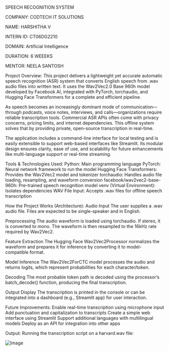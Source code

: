 SPEECH RECOGNITION SYSTEM

COMPANY: CODTECH IT SOLUTIONS

NAME: HARSHITHA V

INTERN ID: CT06DG2210

DOMAIN: Artificial Intelligence

DURATION: 6 WEEEKS

MENTOR: NEELA SANTOSH

Project Overview:
This project delivers a lightweight yet accurate automatic speech recognition (ASR) system that converts English speech from .wav audio files into written text. It uses the Wav2Vec2.0 Base 960h model developed by Facebook AI, integrated with PyTorch, torchaudio, and Hugging Face Transformers for a complete and efficient pipeline.

As speech becomes an increasingly dominant mode of communication—through podcasts, voice notes, interviews, and calls—organizations require reliable transcription tools. Commercial ASR APIs often come with privacy concerns, pricing limits, and internet dependencies. This offline system solves that by providing private, open-source transcription in real-time.

The application includes a command-line interface for local testing and is easily extensible to support web-based interfaces like Streamlit. Its modular design ensures clarity, ease of use, and scalability for future enhancements like multi-language support or real-time streaming.

Tools & Technologies Used:
Python: Main programming language PyTorch: Neural network framework to run the model Hugging Face Transformers: Provides the Wav2Vec2 model and tokenizer torchaudio: Handles audio file loading, resampling, and waveform conversion facebook/wav2vec2-base-960h: Pre-trained speech recognition model venv (Virtual Environment): Isolates dependencies WAV File Input: Accepts .wav files for offline speech transcription

How the Project Works (Architecture):
Audio Input The user supplies a .wav audio file. Files are expected to be single-speaker and in English.

Preprocessing The audio waveform is loaded using torchaudio. If stereo, it is converted to mono. The waveform is then resampled to the 16kHz rate required by Wav2Vec2.

Feature Extraction The Hugging Face Wav2Vec2Processor normalizes the waveform and prepares it for inference by converting it to model-compatible format.

Model Inference The Wav2Vec2ForCTC model processes the audio and returns logits, which represent probabilities for each character/token.

Decoding The most probable token path is decoded using the processor’s batch_decode() function, producing the final transcription.

Output Display The transcription is printed in the console or can be integrated into a dashboard (e.g., Streamlit app) for user interaction.

Future Improvements:
Enable real-time transcription using microphone input Add punctuation and capitalization to transcripts Create a simple web interface using Streamlit Support additional languages with multilingual models Deploy as an API for integration into other apps

Output:
Running the transcription script on a harvard.wav file:

![Image](https://github.com/user-attachments/assets/88a9cd1b-d8c2-4940-91f6-4eca4eb09e01)
